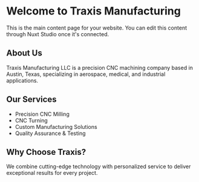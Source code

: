 # Welcome to Traxis Manufacturing

This is the main content page for your website. You can edit this content through Nuxt Studio once it's connected.

## About Us

Traxis Manufacturing LLC is a precision CNC machining company based in Austin, Texas, specializing in aerospace, medical, and industrial applications.

## Our Services

- Precision CNC Milling
- CNC Turning
- Custom Manufacturing Solutions
- Quality Assurance & Testing

## Why Choose Traxis?

We combine cutting-edge technology with personalized service to deliver exceptional results for every project.